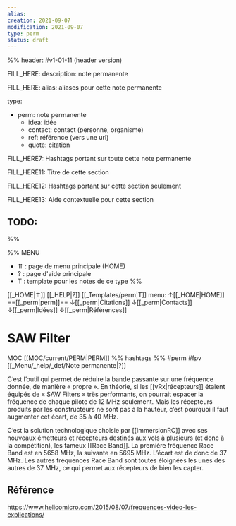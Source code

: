 ```yaml
---
alias:
creation: 2021-09-07
modification: 2021-09-07
type: perm
status: draft
---
```


%%
header: #v1-01-11 (header version)

FILL_HERE:
description: note permanente

FILL_HERE:
alias: aliases pour cette note permanente

type:
- perm: note permanente
  - idea: idée
  - contact: contact (personne, organisme)
  - ref: référence (vers une url)
  - quote: citation

FILL_HERE7:
Hashtags portant sur toute cette note permanente

FILL_HERE11:
Titre de cette section

FILL_HERE12:
Hashtags portant sur cette section seulement

FILL_HERE13:
Aide contextuelle pour cette section

TODO:
- 
%%

%% MENU
- ⇈ : page de menu principale (HOME)
- ? : page d'aide principale
- T : template pour les notes de ce type
%%

[[_HOME|⇈]] [[_HELP|?]] [[_Templates/perm|T]] menu: ↑[[_HOME|HOME]] ==[[_perm|perm]]== ↓[[_perm|Citations]] ↓[[_perm|Contacts]] ↓[[_perm|Idées]] ↓[[_perm|Références]]

# SAW Filter
MOC [[MOC/current/PERM|PERM]] %% hashtags %% #perm #fpv [[_Menu/_help/_def/Note permanente|?]]

C’est l’outil qui permet de réduire la bande passante sur une fréquence donnée, de manière « propre ». En théorie, si les [[vRx|récepteurs]] étaient équipés de « SAW Filters » très performants, on pourrait espacer la fréquence de chaque pilote de 12 MHz seulement. Mais les récepteurs produits par les constructeurs ne sont pas à la hauteur, c’est pourquoi il faut augmenter cet écart, de 35 à 40 MHz.

C’est la solution technologique choisie par [[ImmersionRC]] avec ses nouveaux émetteurs et récepteurs destinés aux vols à plusieurs (et donc à la compétition), les fameux [[Race Band]]. La première fréquence Race Band est en 5658 MHz, la suivante en 5695 MHz. L’écart est de donc de 37 MHz. Les autres fréquences Race Band sont toutes éloignées les unes des autres de 37 MHz, ce qui permet aux récepteurs de bien les capter.
## Référence
https://www.helicomicro.com/2015/08/07/frequences-video-les-explications/